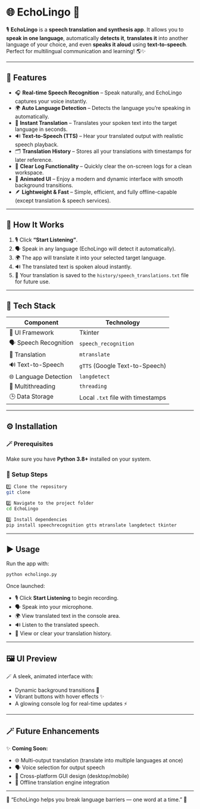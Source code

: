 # 🌐 EchoLingo 💬  

🎙️ **EchoLingo** is a **speech translation and synthesis app**. It allows you to **speak in one language**, automatically **detects it**, **translates it** into another language of your choice, and even **speaks it aloud** using **text-to-speech**. Perfect for multilingual communication and learning! 🌎✨  

---

## 🚀 Features  

- 🎧 **Real-time Speech Recognition** – Speak naturally, and EchoLingo captures your voice instantly.  
- 🌍 **Auto Language Detection** – Detects the language you’re speaking in automatically.  
- 🔄 **Instant Translation** – Translates your spoken text into the target language in seconds.  
- 🔊 **Text-to-Speech (TTS)** – Hear your translated output with realistic speech playback.  
- 🗂️ **Translation History** – Stores all your translations with timestamps for later reference.  
- 🧹 **Clear Log Functionality** – Quickly clear the on-screen logs for a clean workspace.  
- 🌈 **Animated UI** – Enjoy a modern and dynamic interface with smooth background transitions.  
- 🪶 **Lightweight & Fast** – Simple, efficient, and fully offline-capable (except translation & speech services).  

---

## 🧠 How It Works  

1. 🎙️ Click **“Start Listening”**.  
2. 🗣️ Speak in any language (EchoLingo will detect it automatically).  
3. 🌍 The app will translate it into your selected target language.  
4. 🔊 The translated text is spoken aloud instantly.  
5. 📜 Your translation is saved to the `history/speech_translations.txt` file for future use.  

---

## 🧩 Tech Stack  

| Component | Technology |
|------------|-------------|
| 🎨 UI Framework | Tkinter |
| 🗣️ Speech Recognition | `speech_recognition` |
| 🧏 Translation | `mtranslate` |
| 🔊 Text-to-Speech | `gTTS` (Google Text-to-Speech) |
| 🌐 Language Detection | `langdetect` |
| 🧵 Multithreading | `threading` |
| 🕒 Data Storage | Local `.txt` file with timestamps |

---

## ⚙️ Installation  

### 🪄 Prerequisites  
Make sure you have **Python 3.8+** installed on your system.

### 🧰 Setup Steps  
```bash
1️⃣ Clone the repository
git clone

2️⃣ Navigate to the project folder
cd EchoLingo

3️⃣ Install dependencies
pip install speechrecognition gtts mtranslate langdetect tkinter
```

---

## ▶️ Usage  

Run the app with:
```bash
python echolingo.py
```

Once launched:
- 🎙️ Click **Start Listening** to begin recording.  
- 🗣️ Speak into your microphone.  
- 🌍 View translated text in the console area.  
- 🔊 Listen to the translated speech.  
- 📜 View or clear your translation history.  

---

## 🖼️ UI Preview  

🪄 A sleek, animated interface with:  
- Dynamic background transitions 🌈  
- Vibrant buttons with hover effects ✨  
- A glowing console log for real-time updates ⚡  

---

## 🪄 Future Enhancements  

✨ **Coming Soon:**  
- 🌐 Multi-output translation (translate into multiple languages at once)  
- 🗣️ Voice selection for output speech  
- 📱 Cross-platform GUI design (desktop/mobile)  
- 🧠 Offline translation engine integration   

---

🌟 “EchoLingo helps you break language barriers — one word at a time.” 🌟  
